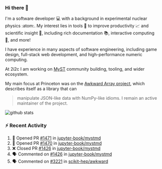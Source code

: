 ### Hi there 👋 

I'm a software developer 💻 with a background in experimental nuclear physics :atom:. My interest lies in tools :wrench: to improve productivity :chart_with_upwards_trend: and scientific insight :telescope:, including rich documentation 📚, interactive computing 🧮, and more! 

I have experience in many aspects of software engineering, including game design, full-stack web development, and high-performance numeric computing. 

At 2i2c I am working on [MyST](https://github.com/jupyter-book/mystmd) community building, tooling, and wider ecosystem. 

My main focus at Princeton was on the [Awkward Array project](awkward-array.org/), which describes itself as a library that can 
> manipulate JSON-like data with NumPy-like idioms. I remain an active maintainer of the project. 

![github stats](https://github-readme-stats.vercel.app/api?username=agoose77&show_icons=true&hide_rank=true&hide_title=true&bg_color=30,e76445,904e95&text_color=efe3ec&icon_color=efe3ec)
<!--
**agoose77/agoose77** is a ✨ _special_ ✨ repository because its `README.md` (this file) appears on your GitHub profile.

Here are some ideas to get you started:

- 🔭 I’m currently working on ...
- 🌱 I’m currently learning ...
- 👯 I’m looking to collaborate on ...
- 🤔 I’m looking for help with ...
- 💬 Ask me about ...
- 📫 How to reach me: ...
- 😄 Pronouns: ...
- ⚡ Fun fact: ...
-->

### :zap: Recent Activity

<!--START_SECTION:activity-->
1. 💪 Opened PR [#1471](https://github.com/jupyter-book/mystmd/pull/1471) in [jupyter-book/mystmd](https://github.com/jupyter-book/mystmd)
2. 💪 Opened PR [#1470](https://github.com/jupyter-book/mystmd/pull/1470) in [jupyter-book/mystmd](https://github.com/jupyter-book/mystmd)
3. ❌ Closed PR [#1426](https://github.com/jupyter-book/mystmd/pull/1426) in [jupyter-book/mystmd](https://github.com/jupyter-book/mystmd)
4. 🗣 Commented on [#1426](https://github.com/jupyter-book/mystmd/pull/1426#issuecomment-2298772239) in [jupyter-book/mystmd](https://github.com/jupyter-book/mystmd)
5. 🗣 Commented on [#3221](https://github.com/scikit-hep/awkward/issues/3221#issuecomment-2298640130) in [scikit-hep/awkward](https://github.com/scikit-hep/awkward)
<!--END_SECTION:activity-->
